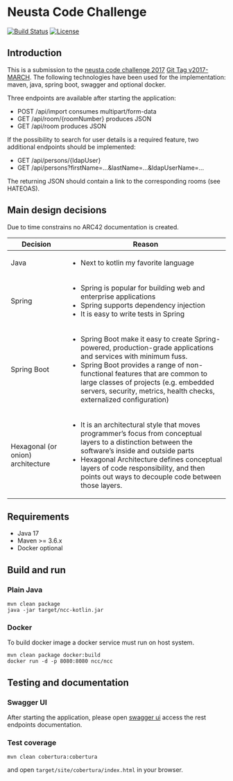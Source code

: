# Neusta Code Challenge 

[![Build Status](https://travis-ci.org/larmic/neusta-code-challange-kotlin.svg?branch=development)](https://travis-ci.org/larmic/neusta-code-challange-kotlin)
[![License](https://img.shields.io/badge/License-Apache%202.0-blue.svg)](https://opensource.org/licenses/Apache-2.0)

## Introduction

This is a submission to the [neusta code challenge 2017](misc/codeChallenge.pdf) [Git Tag v2017-MARCH](https://github.com/larmic/neusta-code-challange-kotlin/releases/tag/v2017-MARCH). 
The following technologies have been used for the implementation: maven, java, spring boot, swagger and optional docker.

Three endpoints are available after starting the application:

* POST /api/import consumes multipart/form-data
* GET /api/room/{roomNumber} produces JSON
* GET /api/room produces JSON
 
If the possibility to search for user details is a required feature, two additional endpoints should be implemented:
 
* GET /api/persons/{ldapUser} 
* GET /api/persons?firstName=...&lastName=...&ldapUserName=...

The returning JSON should contain a link to the corresponding rooms (see HATEOAS).

## Main design decisions

Due to time constrains no ARC42 documentation is created. 

| Decision | Reason |
| --- |---|
| Java | <ul><li>Next to kotlin my favorite language</li></ul>|
| Spring | <ul><li>Spring is popular for building web and enterprise applications</li><li>Spring supports dependency injection</li><li>It is easy to write tests in Spring</li></ul>  |
| Spring Boot | <ul><li>Spring Boot make it easy to create Spring-powered, production-grade applications and services with minimum fuss.</li><li>Spring Boot provides a range of non-functional features that are common to large classes of projects (e.g. embedded servers, security, metrics, health checks, externalized configuration)</li></ul>  |
| Hexagonal (or onion) architecture | <ul><li>It is an architectural style that moves programmer’s focus from conceptual layers to a distinction between the software’s inside and outside parts</li><li>Hexagonal Architecture defines conceptual layers of code responsibility, and then points out ways to decouple code between those layers.</li></ul> |

## Requirements

* Java 17
* Maven >= 3.6.x
* Docker optional

## Build and run

### Plain Java

```ssh
mvn clean package
java -jar target/ncc-kotlin.jar
```

### Docker

To build docker image a docker service must run on host system.

```ssh
mvn clean package docker:build
docker run -d -p 8080:8080 ncc/ncc 
```

## Testing and documentation
 
### Swagger UI

After starting the application, please open [swagger ui](http://localhost:8080/) access the rest endpoints documentation.
 
### Test coverage

```ssh
mvn clean cobertura:cobertura
```

and open ```target/site/cobertura/index.html``` in your browser. 